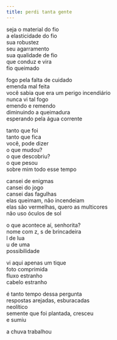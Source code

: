 ```yaml
---
title: perdi tanta gente
---
```


seja o material do fio  
a elasticidade do fio  
sua robustez  
seu agarramento  
sua qualidade de fio  
que conduz e vira  
fio queimado

fogo pela falta de cuidado  
emenda mal feita  
você sabia que era um perigo incendiário  
nunca vi tal fogo  
emendo e remendo  
diminuindo a queimadura  
esperando pela água corrente

tanto que foi  
tanto que fica  
você, pode dizer  
o que mudou?  
o que descobriu?  
o que pesou  
sobre mim todo esse tempo

cansei de enigmas  
cansei do jogo  
cansei das fagulhas  
elas queimam, não incendeiam  
elas são vermelhas, quero as multicores  
não uso óculos de sol

o que acontece aí, senhorita?  
nome com z, s de brincadeira  
l de lua  
u de uma  
possibilidade

vi aqui apenas um tique  
foto comprimida  
fluxo estranho  
cabelo estranho

é tanto tempo dessa pergunta  
respostas arejadas, esburacadas  
neolítico  
semente que foi plantada, cresceu  
e sumiu

a chuva trabalhou
